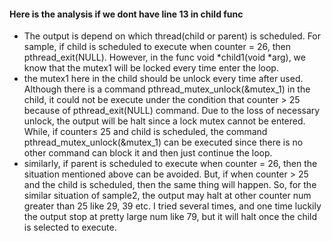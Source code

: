 #### Here is the analysis if we dont have line 13 in child func

- The output is depend on which thread(child or parent) is scheduled. For sample, if child is scheduled to execute when counter = 26, then pthread_exit(NULL). However, in the func void \*child1(void \*arg), we know that the mutex1 will be locked every time enter the loop.
- the mutex1 here in the child should be unlock every time after used. Although there is a command pthread_mutex_unlock(&mutex_1) in the child, it could not be execute under the condition that counter > 25 because of pthread_exit(NULL) command. Due to the loss of necessary unlock, the output will be halt since a lock mutex cannot be entered. While, if counter≤ 25 and child is scheduled, the command pthread_mutex_unlock(&mutex_1) can be executed since there is no other command can block it and then just continue the loop. 
- similarly, if parent is scheduled to execute when counter = 26, then the situation mentioned above can be avoided. But, if when counter > 25 and the child is scheduled, then the same thing will happen. So, for the similar situation of sample2, the output may halt at other counter num greater than 25 like 29, 39 etc. I tried several times, and one time luckily the output stop at pretty large num like 79, but it will halt once the child is selected to execute.
